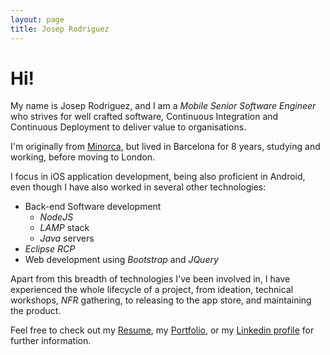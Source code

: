 ```yaml
---
layout: page
title: Josep Rodriguez
---
```


# Hi!

My name is Josep Rodriguez, and I am a *Mobile Senior Software Engineer* who
strives for well crafted software, Continuous Integration and Continuous
Deployment to deliver value to organisations.

I'm originally from [Minorca](https://www.google.co.uk/search?q=menorca&source=lnms&tbm=isch&sa=X&ved=0ahUKEwiOpqC2_7zSAhUIIMAKHZ_eABEQ_AUICCgB&biw=1210&bih=961),
but lived in Barcelona for 8 years, studying and working, before moving to London.

I focus in iOS application development, being also proficient in Android,
even though I have also worked in several other technologies:

* Back-end Software development
  * *NodeJS*
  * *LAMP* stack
  * *Java* servers
* *Eclipse RCP*
* Web development using *Bootstrap* and *JQuery*

Apart from this breadth of technologies I've been involved in, I have experienced
the whole lifecycle of a project, from ideation, technical workshops, *NFR* gathering,
to releasing to the app store, and maintaining the product.

Feel free to check out my [Resume](/resume.html), my [Portfolio](/portfolio), or my
[Linkedin profile](https://www.linkedin.com/in/joseprl89/) for further information.
